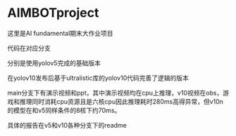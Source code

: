 # AIMBOTproject
这里是AI fundamental期末大作业项目

代码在对应分支

分别是使用yolov5完成的基础版本

在yolov10发布后基于ultralistic库的yolov10代码完善了逻辑的版本

main分支下有演示视频和ppt，其中演示视频均在cpu上推理，v10视频在obs，游戏和推理同时消耗cpu资源且是六核cpu因此推理耗时280ms高得异常，但v10n的模型在和v5同样条件的8核下约70ms。

具体的报告在v5和v10各种分支下的readme

